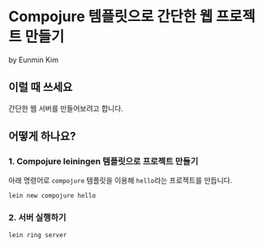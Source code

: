 # Compojure 템플릿으로 간단한 웹 프로젝트 만들기

by Eunmin Kim

## 이럴 때 쓰세요

간단한 웹 서버를 만들어보려고 합니다.

## 어떻게 하나요?

### 1. Compojure leiningen 템플릿으로 프로젝트 만들기

아래 명령어로 `compojure` 템플릿을 이용해 `hello`라는 프로젝트를 만듭니다.

```
lein new compojure hello
```

### 2. 서버 실행하기

```
lein ring server
```
